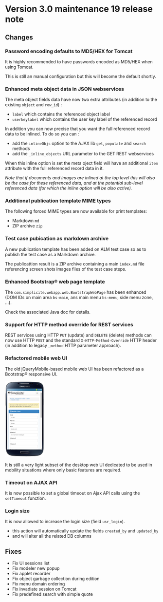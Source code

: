 Version 3.0 maintenance 19 release note
=======================================

Changes
-------

### Password encoding defaults to MD5/HEX for Tomcat

It is highly recommended to have passwords encoded as MD5/HEX when using Tomcat.

This is still an manual configuration but this will become the default shortly.

### Enhanced meta object data in JSON webservices

The meta object fields data have now two extra attributes (in addition to the existing `object` and `row_id`) :

- `label` which contains the referenced object label
- `userkeylabel` which contains the user key label of the referenced record

In addition you can now precise that you want the full referenced record data to be inlined.
To do so you can :

- add the `inlineObjs` option to the AJAX lib `get`, `populate` and `search` methods
- add the `_inline_objects` URL parameter to the GET REST webservices

When this inline option is set the meta oject field will have an additional `item` attribute with the full referenced record data in it.

_Note that if documents and images are inlined at the top level this will also be the case for these referenced data,
and at the potential sub-level referenced data (for which the inline option will be also active)._

### Additional publication template MIME types

The following forced MIME types are now available for print templates:

- Markdown `md`
- ZIP archive `zip`

### Test case pubication as markdown archive

A new publication template has been added on ALM test case so as to publish the test case as a Markdown archive.

The publicattion result is a ZIP archive containing a main `index.md` file referencing screen shots images files of the test case steps.

### Enhanced Bootstrap&reg; web page template

The `com.simplicite.webapp.web.BootstrapWebPage` has been enhanced (DOM IDs on main area `bs-main`, ans main menu `bs-menu`, side menu zone, ...).

Check the associated Java doc for details.

### Support for HTTP method override for REST services

REST services using HTTP `PUT` (update) and `DELETE` (delete) methods can now use HTTP `POST` and the
standard `X-HTTP-Method-Override` HTTP header (in addition to legacy `_method` HTTP parameter approach).

### Refactored mobile web UI

The old jQueryMobile-based mobile web UI has been refactored as a Bootstrap&reg; responsive UI.

![Mobile UI snapshot](mobile.png)

It is still a very light subset of the desktop web UI dedicated to be used in mobility situations where only basic features are required.

### Timeout on AJAX API

It is now possible to set a global timeout on Ajax API calls using the `setTimeout` function.

### Login size

It is now allowed to increase the login size (field `usr_login`).

- this action will automatically update the fields `created_by` and `updated_by`
- and will alter all the related DB columns

Fixes
-----

- Fix UI sessions list
- Fix modeler new popup
- Fix applet recorder
- Fix object garbage collection during edition
- Fix menu domain ordering
- Fix invadiate session on Tomcat
- Fix predefined search with simple quote

